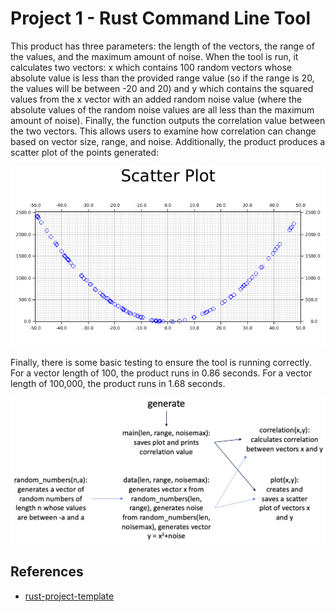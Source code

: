 # Project 1 - Rust Command Line Tool
This product has three parameters: the length of the vectors, the range of the values, and the maximum amount of noise. When the tool is run, it calculates two vectors: x which contains 100 random vectors whose absolute value is less than the provided range value (so if the range is 20, the values will be between -20 and 20) and y which contains the squared values from the x vector with an added random noise value (where the absolute values of the random noise values are all less than the maximum amount of noise). Finally, the function outputs the correlation value between the two vectors. This allows users to examine how correlation can change based on vector size, range, and noise.
Additionally, the product produces a scatter plot of the points generated:

![Plot](scatter.png)

Finally, there is some basic testing to ensure the tool is running correctly. For a vector length of 100, the product runs in 0.86 seconds. For a vector length of 100,000, the product runs in 1.68 seconds.

![Diagram](diagram.png)

## References

* [rust-project-template](https://github.com/nogibjj/rust-new-project-template)
